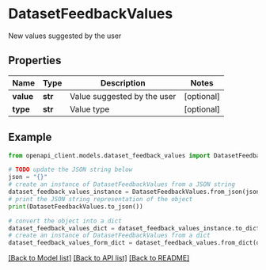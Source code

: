 # DatasetFeedbackValues

New values suggested by the user

## Properties

Name | Type | Description | Notes
------------ | ------------- | ------------- | -------------
**value** | **str** | Value suggested by the user | [optional] 
**type** | **str** | Value type | [optional] 

## Example

```python
from openapi_client.models.dataset_feedback_values import DatasetFeedbackValues

# TODO update the JSON string below
json = "{}"
# create an instance of DatasetFeedbackValues from a JSON string
dataset_feedback_values_instance = DatasetFeedbackValues.from_json(json)
# print the JSON string representation of the object
print(DatasetFeedbackValues.to_json())

# convert the object into a dict
dataset_feedback_values_dict = dataset_feedback_values_instance.to_dict()
# create an instance of DatasetFeedbackValues from a dict
dataset_feedback_values_form_dict = dataset_feedback_values.from_dict(dataset_feedback_values_dict)
```
[[Back to Model list]](../README.md#documentation-for-models) [[Back to API list]](../README.md#documentation-for-api-endpoints) [[Back to README]](../README.md)


